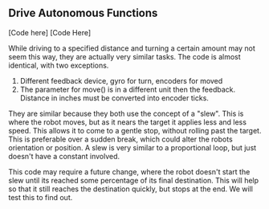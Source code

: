 ## Drive Autonomous Functions

[Code here]
[Code Here]

While driving to a specified distance and turning a certain amount may not seem this way, they are actually very similar tasks. The code is almost identical, with two exceptions.
1. Different feedback device, gyro for turn, encoders for moved
2. The parameter for move() is in a different unit then the feedback. Distance in inches must be converted into encoder ticks.

They are similar because they both use the concept of a "slew". This is where the robot moves, but as it nears the target it applies less and less speed. This allows it to come to a gentle stop, without rolling past the target. This is preferable over a sudden break, which could alter the robots orientation or position. A slew is very similar to a proportional loop, but just doesn't have a constant involved.

This code may require a future change, where the robot doesn't start the slew until its reached some percentage of its final destination. This will help so that it still reaches the destination quickly, but stops at the end. We will test this to find out.
